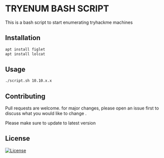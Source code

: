 # TRYENUM BASH SCRIPT

This is a bash script to start enumerating tryhackme machines 

## Installation 
```bash
apt install figlet 
apt install lolcat 
```

## Usage 
```bash
./script.sh 10.10.x.x
```
## Contributing 

<p> Pull requests are welcome. for major changes, please open an issue first to discuss what you would like to change .</p>
<p> Please make sure to update to latest version </p>

## License

[![License](https://img.shields.io/badge/License-EPL%201.0-red.svg)](https://opensource.org/licenses/EPL-1.0)


